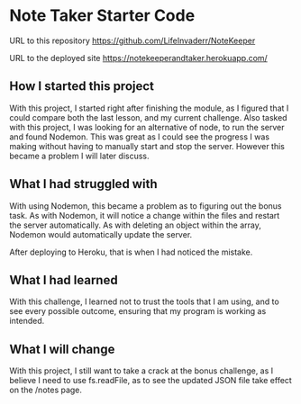 # Note Taker Starter Code
URL to this repository https://github.com/LifeInvaderr/NoteKeeper

URL to the deployed site https://notekeeperandtaker.herokuapp.com/

## How I started this project
With this project, I started right after finishing the module, as I figured that I could compare both the last lesson, and my current challenge.
Also tasked with this project, I was looking for an alternative of node, to run the server and found Nodemon. This was great as I could see the progress I was making without having to manually start and stop the server. However this became a problem I will later discuss.

## What I had struggled with
With using Nodemon, this became a problem as to figuring out the bonus task. As with Nodemon, it will notice a change within the files and restart the server automatically. As with deleting an object within the array, Nodemon would automatically update the server.

After deploying to Heroku, that is when I had noticed the mistake.

## What I had learned
With this challenge, I learned not to trust the tools that I am using, and to see every possible outcome, ensuring that my program is working as intended.

## What I will change
With this project, I still want to take a crack at the bonus challenge, as I believe I need to use fs.readFile, as to see the updated JSON file take effect on the /notes page.
